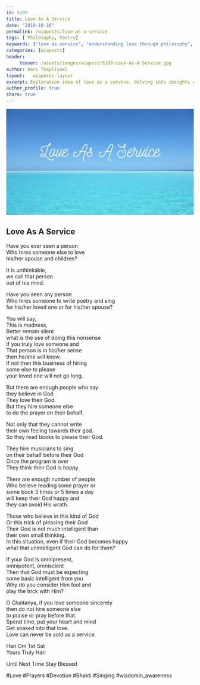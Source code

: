 ```yaml
--- 
id: 5109 
title: Love As A Service
date: "2019-10-16"
permalink: /wiaposts/love-as-a-service
tags: [ Philosophy, Poetry]    
keywords: ["love as service", "understanding love through philosophy", "poetic insights on love and service", "philosophy of love and compassion", "exploring love as a service in philosophy"]  
categories: [wiaposts] 
header:
     teaser: /assets/images/wiapost/5109-Love-As-A-Service.jpg
author: Hari Thapliyaal 
layout:   wiaposts-layout
excerpt: Exploration idea of love as a service, delving into insights on love, compassion, and service.
author_profile: true 
share: true 
---
```


![Love As A Service](/assets/images/wiapost/5109-Love-As-A-Service.jpg)    
   
## Love As A Service   
   
Have you ever seen a person     
Who hires someone else to love     
his/her spouse and children?    
    
It is unthinkable,     
we call that person     
out of his mind.    
    
Have you seen any person     
Who hires someone to write poetry and sing     
for his/her loved one or for his/her spouse?    
    
You will say,     
This is madness,     
Better remain silent     
what is the use of doing this nonsense     
If you truly love someone and     
That person is in his/her sense     
then he/she will know.     
If not then this business of hiring     
some else to please     
your loved one will not go long.    
    
But there are enough people who say     
they believe in God     
They love their God.     
But they hire someone else     
to do the prayer on their behalf.    
    
Not only that they cannot write     
their own feeling towards their god.     
So they read books to please their God.    
    
They hire musicians to sing     
on their behalf before their God     
Once the program is over     
They think their God is happy.    
    
There are enough number of people     
Who believe reading some prayer or     
some book 3 times or 5 times a day     
will keep their God happy and     
they can avoid His wrath.    
    
Those who believe in this kind of God     
Or this trick of pleasing their God     
Their God is not much intelligent than     
their own small thinking.     
In this situation, even if their God becomes happy     
what that unintelligent God can do for them?    
    
If your God is omnipresent,     
omnipotent, omniscient     
Then that God must be expecting     
some basic intelligent from you     
Why do you consider Him fool and     
play the trick with Him?    
    
O Chaitanya, if you love someone sincerely     
then do not hire someone else     
to praise or pray before that.     
Spend time, put your heart and mind     
Get soaked into that love.     
Love can never be sold as a service.    
    
Hari Om Tat Sat     
Yours Truly Hari    
    
Until Next Time Stay Blessed    
    
#Love #Prayers #Devotion #Bhakti #Singing #wisdomin_awareness    
    
    

